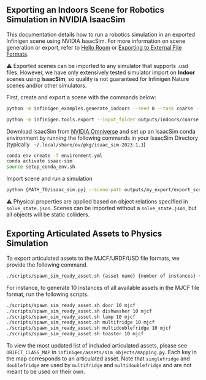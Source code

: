## Exporting an Indoors Scene for Robotics Simulation in NVIDIA IsaacSim

This documentation details how to run a robotics simulation in an exported Infinigen scene using NVIDIA IsaacSim. For more information on scene generation or export, refer to [Hello Room](HelloRoom.md) or [Exporting to External File Formats](./ExportingToExternalFileFormats.md).

:warning: Exported scenes can be imported to any simulator that supports .usd files. However, we have only extensively tested simulator import on **Indoor** scenes using **IsaacSim**, so quality is not guaranteed for Infinigen Nature scenes and/or other simulators.

First, create and export a scene with the commands below:

```bash
python -m infinigen_examples.generate_indoors --seed 0 --task coarse --output_folder outputs/indoors/coarse -g overhead_singleroom.gin -p compose_indoors.terrain_enabled=False  restrict_solving.solve_max_rooms=1 
```

```bash
python -m infinigen.tools.export --input_folder outputs/indoors/coarse --output_folder outputs/my_export -f usdc -r 1024 --omniverse
```

Download IsaacSim from [NVIDIA Omniverse](https://developer.nvidia.com/isaac/sim) and set up an IsaacSim conda environment by running the following commands in your IsaacSim Directory (typically ` ~/.local/share/ov/pkg/isaac_sim-2023.1.1`) 

```bash
conda env create -f environment.yml
conda activate isaac-sim
source setup_conda_env.sh
```

Import scene and run a simulation

```bash
python {PATH_TO/isaac_sim.py} --scene-path outputs/my_export/export_scene.blend/export_scene.usdc --json-path outputs/my_export/export_scene.blend/solve_state.json 
```

:warning: Physical properties are applied based on object relations specified in `solve_state.json`. Scenes can be imported without a `solve_state.json`, but all objects will be static colliders. 

## Exporting Articulated Assets to Physics Simulation

To export articulated assets to the MJCF/URDF/USD file formats, we provide the following command.

```bash
./scripts/spawn_sim_ready_asset.sh {asset name} {number of instances} {mjcf/urdf/usd}
```

For instance, to generate 10 instances of all available assets in the MJCF file format, run the following scripts.

```bash
./scripts/spawn_sim_ready_asset.sh door 10 mjcf
./scripts/spawn_sim_ready_asset.sh dishwasher 10 mjcf
./scripts/spawn_sim_ready_asset.sh lamp 10 mjcf
./scripts/spawn_sim_ready_asset.sh multifridge 10 mjcf
./scripts/spawn_sim_ready_asset.sh multidoublefridge 10 mjcf
./scripts/spawn_sim_ready_asset.sh toaster 10 mjcf
```

To view the most updated list of included articulated assets, please see `OBJECT_CLASS_MAP` in `infinigen/assets/sim_objects/mapping.py`. Each key in the map corresponds to an articulated asset. Note that `singlefridge` and `doublefridge` are used by `multifridge` and `multidoublefridge` and are not meant to be used on their own.